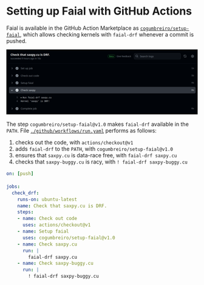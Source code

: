 
# Setting up Faial with GitHub Actions

Faial is available in the GitHub Action Marketplace as
[`cogumbreiro/setup-faial`](https://github.com/marketplace/actions/setup-faial),
which allows checking kernels with `faial-drf` whenever a commit is pushed.

<img src="images/gh.png">

The step `cogumbreiro/setup-faial@v1.0` makes `faial-drf` available in the
`PATH`. File [`./github/workflows/run.yaml`](/.github/workflows/run.yml) performs as follows:
1. checks out the code, with `actions/checkout@v1`
2. adds `faial-drf` to the `PATH`, with `cogumbreiro/setup-faial@v1.0`
3. ensures that `saxpy.cu` is data-race free, with `faial-drf saxpy.cu`
4. checks that `saxpy-buggy.cu` is racy, with `! faial-drf saxpy-buggy.cu`

```yaml
on: [push]

jobs:
  check_drf:
    runs-on: ubuntu-latest
    name: Check that saxpy.cu is DRF.
    steps:
    - name: Check out code
      uses: actions/checkout@v1
    - name: Setup faial
      uses: cogumbreiro/setup-faial@v1.0
    - name: Check saxpy.cu
      run: |
        faial-drf saxpy.cu
    - name: Check saxpy-buggy.cu
      run: |
        ! faial-drf saxpy-buggy.cu
```

